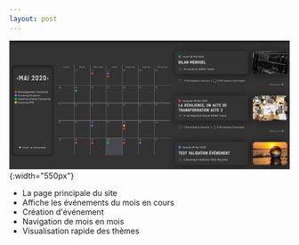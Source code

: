 ```yaml
---
layout: post
---
```


![calendar](../images/calendar.jpg){:width="550px"}

- La page principale du site
- Affiche les événements du mois en cours
- Création d'événement
- Navigation de mois en mois
- Visualisation rapide des thèmes

